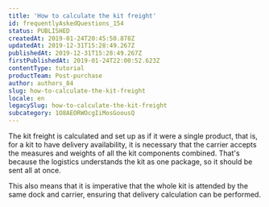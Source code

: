 ```yaml
---
title: 'How to calculate the kit freight'
id: frequentlyAskedQuestions_154
status: PUBLISHED
createdAt: 2019-01-24T20:45:50.878Z
updatedAt: 2019-12-31T15:28:49.267Z
publishedAt: 2019-12-31T15:28:49.267Z
firstPublishedAt: 2019-01-24T22:00:52.623Z
contentType: tutorial
productTeam: Post-purchase
author: authors_84
slug: how-to-calculate-the-kit-freight
locale: en
legacySlug: how-to-calculate-the-kit-freight
subcategory: 1O8AEORWOcgIiMosGoousQ
---
```


The kit freight is calculated and set up as if it were a single product, that is, for a kit to have delivery availability, it is necessary that the carrier accepts the measures and weights of all the kit components combined. That's because the logistics understands the kit as one package, so it should be sent all at once.

This also means that it is imperative that the whole kit is attended by the same dock and carrier, ensuring that delivery calculation can be performed.

